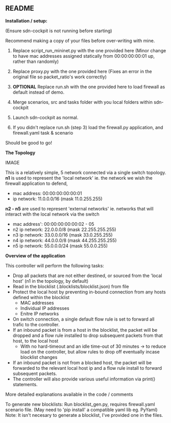 ## README ##

**Installation / setup:**

(Ensure sdn-cockpit is not running before starting)

Recommend making a copy of your files before over-writing with mine.

1. Replace script_run_mininet.py with the one provided here
	(Minor change to have mac addresses assigned statically from 00:00:00:00:01 up, rather than randomly)

2. Replace proxy.py with the one provided here
	(Fixes an error in the original file so packet_ratio's work correctly)

3. **OPTIONAL** Replace run.sh with the one provided here to load firewall as default instead of demo.

4. Merge scenarios, src and tasks folder with you local folders within sdn-cockpit

5. Launch sdn-cockpit as normal.

6. If you didn't replace run.sh (step 3) load the firewall.py application, and firewall.yaml task & scenario

Should be good to go!

**The Topology**

IMAGE

This is a relatively simple, 5 network connected via a single switch topology.
**n1** is used to represent the 'local network' ie. the network we wish the firewall application to defend,
- mac address: 00:00:00:00:00:01
- ip network: 11.0.0.0/16 (mask 11.0.255.255)

**n2 - n5** are used to represent 'external networks' ie. networks that will interact with the local network via the switch
- mac address': 00:00:00:00:00:02 - 05
- n2 ip network: 22.0.0.0/8 (mask 22.255.255.255)
- n3 ip network: 33.0.0.0/16 (mask 33.0.255.255)
- n4 ip network: 44.0.0.0/8 (mask 44.255.255.255)
- n5 ip network: 55.0.0.0/24 (mask 55.0.0.255)

**Overview of the application**

This controller will perform the following tasks:
- Drop all packets that are not either destined, or sourced from the 'local host' (n1 in the topology, by default)
- Read in the blocklist (.blocklists/blocklist.json) from file
- Protect the local host by preventing in-bound connection from any hosts defined within the blocklist
	- MAC addresses
	- Individual IP addresses
	- Enitre IP networks
- On switch connection, a single default flow rule is set to forward all trafic to the controller.
- If an inbound packet is from a host in the blocklist, the packet will be dropped and a flow rule installed to drop subsequent packets from that host, to the local host
	- With no hard-timeout and an idle time-out of 30 minutes -> to reduce load on the controller, but allow rules to drop off eventually incase blocklist changes
- If an inbound packet is not from a blocked host, the packet will be forwarded to the relevant local host ip and a flow rule install to forward subsequent packets.
- The controller will also provide various useful information via print() statements.

More detailed explanations available in the code / comments

To generate new blocklists:
Run blocklist_gen.py, requires firewall.yaml scenario file.
(May need to 'pip install' a compatible yaml lib eg. PyYaml)
Note: It isn't necesary to generate a blocklist, I've provided one in the files.